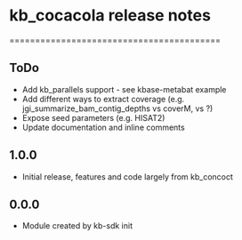 # kb_cocacola release notes
=========================================

ToDo
-----
* Add kb_parallels support - see kbase-metabat example
* Add different ways to extract coverage (e.g. jgi_summarize_bam_contig_depths vs coverM, vs ?)
* Expose seed parameters (e.g. HISAT2)
* Update documentation and inline comments

1.0.0
-----
* Initial release, features and code largely from kb_concoct

0.0.0
-----
* Module created by kb-sdk init
